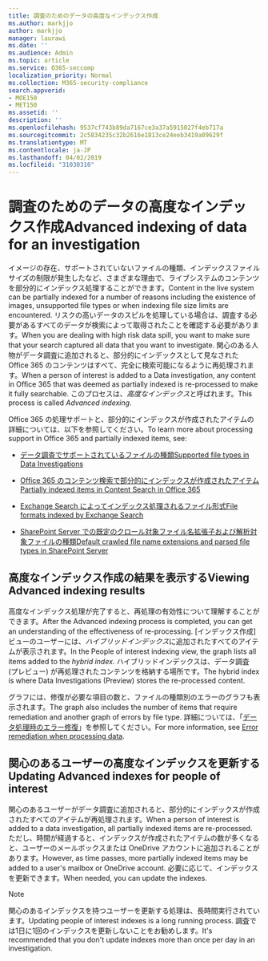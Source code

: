 ```yaml
---
title: 調査のためのデータの高度なインデックス作成
ms.author: markjjo
author: markjjo
manager: laurawi
ms.date: ''
ms.audience: Admin
ms.topic: article
ms.service: O365-seccomp
localization_priority: Normal
ms.collection: M365-security-compliance
search.appverid:
- MOE150
- MET150
ms.assetid: ''
description: ''
ms.openlocfilehash: 9537cf743b89da7167ce3a37a5915027f4eb717a
ms.sourcegitcommit: 2c5834235c32b2616e1813ce24eeb3419a09629f
ms.translationtype: MT
ms.contentlocale: ja-JP
ms.lasthandoff: 04/02/2019
ms.locfileid: "31030310"
---
```

# <a name="advanced-indexing-of-data-for-an-investigation"></a><span data-ttu-id="6c8e1-102">調査のためのデータの高度なインデックス作成</span><span class="sxs-lookup"><span data-stu-id="6c8e1-102">Advanced indexing of data for an investigation</span></span>

<span data-ttu-id="6c8e1-103">イメージの存在、サポートされていないファイルの種類、インデックスファイルサイズの制限が発生したなど、さまざまな理由で、ライブシステムのコンテンツを部分的にインデックス処理することができます。</span><span class="sxs-lookup"><span data-stu-id="6c8e1-103">Content in the live system can be partially indexed for a number of reasons including the existence of images, unsupported file types or when indexing file size limits are encountered.</span></span> <span data-ttu-id="6c8e1-104">リスクの高いデータのスピルを処理している場合は、調査する必要があるすべてのデータが検索によって取得されたことを確認する必要があります。</span><span class="sxs-lookup"><span data-stu-id="6c8e1-104">When you are dealing with high risk data spill, you want to make sure that your search captured all data that you want to investigate.</span></span> <span data-ttu-id="6c8e1-105">関心のある人物がデータ調査に追加されると、部分的にインデックスとして見なされた Office 365 のコンテンツはすべて、完全に検索可能になるように再処理されます。</span><span class="sxs-lookup"><span data-stu-id="6c8e1-105">When a person of interest is added to a Data investigation, any content in Office 365 that was deemed as partially indexed is re-processed to make it fully searchable.</span></span> <span data-ttu-id="6c8e1-106">このプロセスは、*高度なインデックス*と呼ばれます。</span><span class="sxs-lookup"><span data-stu-id="6c8e1-106">This process is called *Advanced indexing*.</span></span> 

<span data-ttu-id="6c8e1-107">Office 365 の処理サポートと、部分的にインデックスが作成されたアイテムの詳細については、以下を参照してください。</span><span class="sxs-lookup"><span data-stu-id="6c8e1-107">To learn more about processing support in Office 365 and partially indexed items, see:</span></span>

- [<span data-ttu-id="6c8e1-108">データ調査でサポートされているファイルの種類</span><span class="sxs-lookup"><span data-stu-id="6c8e1-108">Supported file types in Data Investigations</span></span>](supported-filetypes-datainvestigations.md)

- [<span data-ttu-id="6c8e1-109">Office 365 のコンテンツ検索で部分的にインデックスが作成されたアイテム</span><span class="sxs-lookup"><span data-stu-id="6c8e1-109">Partially indexed items in Content Search in Office 365</span></span>](https://docs.microsoft.com/en-us/office365/securitycompliance/partially-indexed-items-in-content-search)

- [<span data-ttu-id="6c8e1-110">Exchange Search によってインデックス処理されるファイル形式</span><span class="sxs-lookup"><span data-stu-id="6c8e1-110">File formats indexed by Exchange Search</span></span>](https://docs.microsoft.com/en-us/exchange/file-formats-indexed-by-exchange-search-exchange-2013-help)

- [<span data-ttu-id="6c8e1-111">SharePoint Server での既定のクロール対象ファイル名拡張子および解析対象ファイルの種類</span><span class="sxs-lookup"><span data-stu-id="6c8e1-111">Default crawled file name extensions and parsed file types in SharePoint Server</span></span>](https://docs.microsoft.com/en-us/SharePoint/technical-reference/default-crawled-file-name-extensions-and-parsed-file-types)

## <a name="viewing-advanced-indexing-results"></a><span data-ttu-id="6c8e1-112">高度なインデックス作成の結果を表示する</span><span class="sxs-lookup"><span data-stu-id="6c8e1-112">Viewing Advanced indexing results</span></span>

<span data-ttu-id="6c8e1-113">高度なインデックス処理が完了すると、再処理の有効性について理解することができます。</span><span class="sxs-lookup"><span data-stu-id="6c8e1-113">After the Advanced indexing process is completed, you can get an understanding of the effectiveness of re-processing.</span></span>  <span data-ttu-id="6c8e1-114">[インデックス作成] ビューのユーザーには、*ハイブリッドインデックス*に追加されたすべてのアイテムが表示されます。</span><span class="sxs-lookup"><span data-stu-id="6c8e1-114">In the People of interest indexing view, the graph lists all items added to the *hybrid index*.</span></span>  <span data-ttu-id="6c8e1-115">ハイブリッドインデックスは、データ調査 (プレビュー) が再処理されたコンテンツを格納する場所です。</span><span class="sxs-lookup"><span data-stu-id="6c8e1-115">The hybrid index is where Data Investigations (Preview) stores the re-processed content.</span></span>

<span data-ttu-id="6c8e1-116">グラフには、修復が必要な項目の数と、ファイルの種類別のエラーのグラフも表示されます。</span><span class="sxs-lookup"><span data-stu-id="6c8e1-116">The graph also includes the number of items that require remediation and another graph of errors by file type.</span></span> <span data-ttu-id="6c8e1-117">詳細については、「[データ処理時のエラー修復](error-remediation.md)」を参照してください。</span><span class="sxs-lookup"><span data-stu-id="6c8e1-117">For more information, see [Error remediation when processing data](error-remediation.md).</span></span>

## <a name="updating-advanced-indexes-for-people-of-interest"></a><span data-ttu-id="6c8e1-118">関心のあるユーザーの高度なインデックスを更新する</span><span class="sxs-lookup"><span data-stu-id="6c8e1-118">Updating Advanced indexes for people of interest</span></span>

<span data-ttu-id="6c8e1-119">関心のあるユーザーがデータ調査に追加されると、部分的にインデックスが作成されたすべてのアイテムが再処理されます。</span><span class="sxs-lookup"><span data-stu-id="6c8e1-119">When a person of interest is added to a data investigation, all partially indexed items are re-processed.</span></span> <span data-ttu-id="6c8e1-120">ただし、時間が経過すると、インデックスが作成されたアイテムの数が多くなると、ユーザーのメールボックスまたは OneDrive アカウントに追加されることがあります。</span><span class="sxs-lookup"><span data-stu-id="6c8e1-120">However, as time passes, more partially indexed items may be added to a user's mailbox or OneDrive account.</span></span>  <span data-ttu-id="6c8e1-121">必要に応じて、インデックスを更新できます。</span><span class="sxs-lookup"><span data-stu-id="6c8e1-121">When needed, you can update the indexes.</span></span>

> [!NOTE]
> <span data-ttu-id="6c8e1-122">関心のあるインデックスを持つユーザーを更新する処理は、長時間実行されています。</span><span class="sxs-lookup"><span data-stu-id="6c8e1-122">Updating people of interest indexes is a long running process.</span></span> <span data-ttu-id="6c8e1-123">調査では1日に1回のインデックスを更新しないことをお勧めします。</span><span class="sxs-lookup"><span data-stu-id="6c8e1-123">It's recommended that you don't update indexes more than once per day in an investigation.</span></span>
